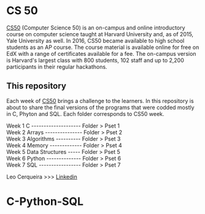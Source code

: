 # CS 50

[CS50](https://cs50.harvard.edu/college/2020/fall/) (Computer Science 50) is an on-campus and online introductory course on computer science taught at Harvard University and, as of 2015, Yale University as well. In 2016, CS50 became available to high school students as an AP course. The course material is available online for free on EdX with a range of certificates available for a fee. The on-campus version is Harvard's largest class with 800 students, 102 staff and up to 2,200 participants in their regular hackathons.

## This repository

Each week of [CS50](https://cs50.harvard.edu/college/2020/fall/) brings a challenge to the learners.
In this repository is about to share the final versions of the programs that were codded mostly in C, Phyton and SQL. Each folder corresponds to CS50 week.

Week 1 C -------------------- Folder > Pset 1\
Week 2 Arrays --------------- Folder > Pset 2\
Week 3 Algorithms ---------- Folder > Pset 3\
Week 4 Memory ------------- Folder > Pset 4\
Week 5 Data Structures ----- Folder > Pset 5\
Week 6 Python -------------- Folder > Pset 6\
Week 7 SQL ----------------- Folder > Pset 7

Leo Cerqueira >>>
[Linkedin](www.linkedin.com/in/leocerqueira-programmer)
# C-Python-SQL
